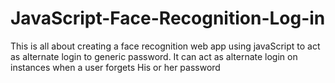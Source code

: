 # JavaScript-Face-Recognition-Log-in
This is all about creating a face recognition web app using javaScript to act as alternate login to generic password. It can act as alternate login on instances when a user forgets His or her password
